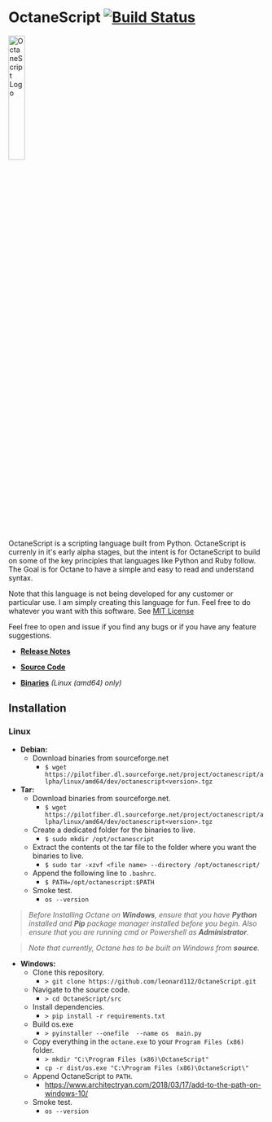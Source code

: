 # OctaneScript [![Build Status](https://travis-ci.com/leonard112/octane.svg?branch=main)](https://travis-ci.com/leonard112/octanescript)

<img src="https://github.com/leonard112/octane/blob/main/images/octanescript-logo.svg" alt="OctaneScript Logo" width=25%></img>

OctaneScript is a scripting language built from Python. OctaneScript is currenly in it's early alpha stages, but the intent is for OctaneScript to build on some of the key principles that languages like Python and Ruby follow. The Goal is for Octane to have a simple and easy to read and understand syntax. 

Note that this language is not being developed for any customer or particular use. I am simply creating this language for fun. Feel free to do whatever you want with this software. See [MIT License](LICENSE)

Feel free to open and issue if you find any bugs or if you have any feature suggestions.

* __[Release Notes](https://github.com/leonard112/OctaneScript/blob/main/RELEASE_NOTES.md)__

* __[Source Code](https://github.com/leonard112/OctaneScript)__

* __[Binaries](https://sourceforge.net/projects/octanescript/files/alpha/linux/amd64/dev)__ _(Linux (amd64) only)_
  
## Installation

### Linux
* __Debian:__
  * Download binaries from sourceforge.net
    * `$ wget https://pilotfiber.dl.sourceforge.net/project/octanescript/alpha/linux/amd64/dev/octanescript<version>.tgz`
* __Tar:__
  * Download binaries from sourceforge.net.
    * `$ wget https://pilotfiber.dl.sourceforge.net/project/octanescript/alpha/linux/amd64/dev/octanescript<version>.tgz`
  * Create a dedicated folder for the binaries to live.
    * `$ sudo mkdir /opt/octanescript`
  * Extract the contents ot the tar file to the folder where you want the binaries to live.
    * `$ sudo tar -xzvf <file name> --directory /opt/octanescript/`
  * Append the following line to `.bashrc`.
    * `$ PATH=/opt/octanescript:$PATH`
  * Smoke test.
    * `os --version`

> _Before Installing Octane on __Windows__, ensure that you have __Python__ installed and __Pip__ package manager installed before you begin. Also ensure that you are running cmd or Powershell as __Administrator__._

> _Note that currently, Octane has to be built on Windows from __source__._

* __Windows:__
  * Clone this repository.
    * `> git clone https://github.com/leonard112/OctaneScript.git`
  * Navigate to the source code.
    * `> cd OctaneScript/src`
  * Install dependencies.
    * `> pip install -r requirements.txt`
  * Build os.exe
    * `> pyinstaller --onefile  --name os  main.py`
  * Copy everything in the `octane.exe` to your `Program Files (x86)` folder.
    * `> mkdir "C:\Program Files (x86)\OctaneScript"`
    * `cp -r dist/os.exe "C:\Program Files (x86)\OctaneScript\"`
  * Append OctaneScript to `PATH`.
    * https://www.architectryan.com/2018/03/17/add-to-the-path-on-windows-10/
  * Smoke test.
    * `os --version`
